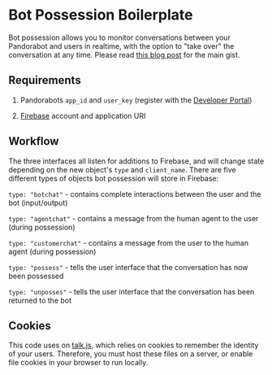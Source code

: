 Bot Possession Boilerplate
==========================

Bot possession allows you to monitor conversations between your Pandorabot and users in realtime, with the option to "take over" the conversation at any time. Please read [this blog post](http://blog.pandorabots.com/bot-possession/) for the main gist.

Requirements
------------

1. Pandorabots `app_id` and `user_key` (register with the [Developer Portal](https://developer.pandorabots.com))

2. [Firebase](https://www.firebase.com/) account and application URI

Workflow
--------

The three interfaces all listen for additions to Firebase, and will change state depending on the new object's `type` and `client_name`. There are five different types of objects bot possession will store in Firebase:

`type: "botchat"` - contains complete interactions between the user and the bot (input/output)

`type: "agentchat"` - contains a message from the human agent to the user (during possession)

`type: "customerchat"` - contains a message from the user to the human agent (during possession)

`type: "possess"` - tells the user interface that the conversation has now been possessed

`type: "unposses"` - tells the user interface that the conversation has been returned to the bot


Cookies
-------

This code uses on [talk.js](https://github.com/pandorabots/talk.js), which relies on cookies to remember the identity of your users. Therefore, you must host these files on a server, or enable file cookies in your browser to run locally.
